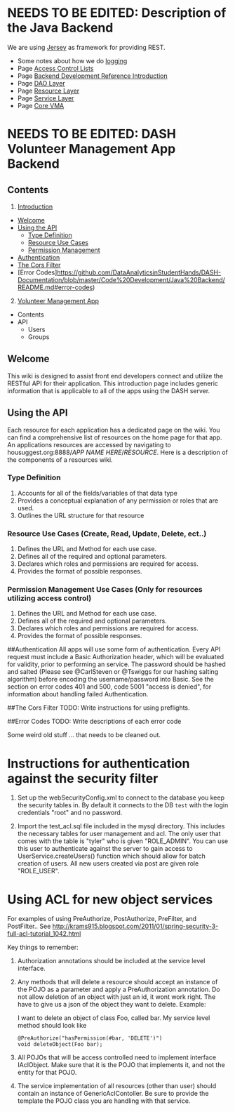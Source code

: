 # NEEDS TO BE EDITED: Description of the Java Backend

We are using [Jersey](https://jersey.java.net/) as framework for providing REST.

 * Some notes about how we do [logging](https://github.com/DataAnalyticsinStudentHands/DASH-Documentation/blob/master/Code%20Development/Java%20Backend/Logging.md)
 * Page [Access Control Lists](https://github.com/DataAnalyticsinStudentHands/DASH-Documentation/blob/master/Code%20Development/Java%20Backend/Access-Control-Lists.md)
 * Page [Backend Development Reference Introduction](https://github.com/DataAnalyticsinStudentHands/DASH-Documentation/blob/master/Code%20Development/Java%20Backend/Backend-Development-Reference-Introduction)
 * Page [DAO Layer](https://github.com/DataAnalyticsinStudentHands/DASH-Documentation/blob/master/Code%20Development/Java%20Backend/DAO-Layer.md)
 * Page [Resource Layer](https://github.com/DataAnalyticsinStudentHands/DASH-Documentation/blob/master/Code%20Development/Java%20Backend/Resource-Layer.md)
 * Page [Service Layer](https://github.com/DataAnalyticsinStudentHands/DASH-Documentation/blob/master/Code%20Development/Java%20Backend/Service-Layers.md)
 * Page [Core VMA](https://github.com/DataAnalyticsinStudentHands/DASH-Documentation/blob/master/Code%20Development/Java%20Backend/Volunteer-Management.md)




# NEEDS TO BE EDITED: DASH Volunteer Management App Backend

## Contents

 1. [Introduction](https://github.com/DataAnalyticsinStudentHands/DASH-Documentation/blob/master/Code%20Development/Java%20Backend/README.md#welcome)
   * [Welcome](https://github.com/DataAnalyticsinStudentHands/DASH-Documentation/blob/master/Code%20Development/Java%20Backend/README.md#welcome)
   * [Using the API](https://github.com/DataAnalyticsinStudentHands/DASH-Documentation/blob/master/Code%20Development/Java%20Backend/README.md#using-the-api)
     * [Type Definition](https://github.com/DataAnalyticsinStudentHands/DASH-Documentation/blob/master/Code%20Development/Java%20Backend/README.md#type-definition)
     * [Resource Use Cases](https://github.com/DataAnalyticsinStudentHands/DASH-Documentation/blob/master/Code%20Development/Java%20Backend/README.md#resource-use-cases-create-read-update-delete-ect)
     * [Permission Management](https://github.com/DataAnalyticsinStudentHands/RESTFUL-WS/wiki#permission-management-use-cases-only-for-resources-utilizing-access-control)
  * [Authentication](https://github.com/DataAnalyticsinStudentHands/DASH-Documentation/blob/master/Code%20Development/Java%20Backend/README.md#authentication)
   * [The Cors Filter](https://github.com/DataAnalyticsinStudentHands/DASH-Documentation/blob/master/Code%20Development/Java%20Backend/README.md#the-cors-filter)
   * [Error Codes]https://github.com/DataAnalyticsinStudentHands/DASH-Documentation/blob/master/Code%20Development/Java%20Backend/README.md#error-codes)
 2. [Volunteer Management App](https://github.com/DataAnalyticsinStudentHands/RESTFUL-WS/wiki/Volunteer-Management#volunteer-management-app)
   * Contents
   * API
     * Users
     * Groups


## Welcome
 This wiki is designed to assist front end developers connect and utilize the RESTful API for their application.  This introduction page includes generic information that is applicable to all of the apps using the DASH server.

## Using the API
 Each resource for each application has a dedicated page on the wiki.  You can find a comprehensive list of resources on the home page for that app. An applications resources are accessed by navigating to housuggest.org:8888/*APP NAME HERE*/*RESOURCE*.   Here is a description of the components of a resources wiki.

### Type Definition
 1. Accounts for all of the fields/variables of that data type
 2. Provides a conceptual explanation of any permission or roles that are used.
 3. Outlines the URL structure for that resource

### Resource Use Cases (Create, Read, Update, Delete, ect..)
 1. Defines the URL and Method for each use case.
 2. Defines all of the required and optional parameters.
 3. Declares which roles and permissions are required for access.
 4. Provides the format of possible responses.

### Permission Management Use Cases (Only for resources utilizing access control)
 1. Defines the URL and Method for each use case.
 2. Defines all of the required and optional parameters.
 3. Declares which roles and permissions are required for access.
 4. Provides the format of possible responses.

##Authentication
 All apps will use some form of authentication.  Every API request must include a Basic Authorization header, which will be evaluated for validity, prior to performing an service. The password should be hashed and salted  (Please see @CarlSteven or @Tswiggs for our hashing salting algorithm) before encoding the username/password into Basic.  See the section on error codes 401 and 500, code 5001 "access is denied", for information about handling failed Authentication.


##The Cors Filter
TODO: Write instructions for using preflights.

##Error Codes
 TODO: Write descriptions of each error code







Some weird old stuff ... that needs to be cleaned out.

Instructions for authentication against the security filter
===========================================================

1. Set up the webSecurityConfig.xml to connect to the database you keep the security tables in.  By default it connects to the DB `test` with the login credentials "root" and no password.

2. Import the test_acl.sql file included in the mysql directory.  This includes the necessary tables for user management and acl.  The only user that comes with the table is "tyler" who is given "ROLE_ADMIN".  You can use this user to authenticate against the server to gain access to UserService.createUsers() function which should allow for batch creation of users.  All new users created via post are given role "ROLE_USER".

Using ACL for new object services
=================================

For examples of using PreAuthorize, PostAuthorize, PreFilter, and PostFilter..
See http://krams915.blogspot.com/2011/01/spring-security-3-full-acl-tutorial_1042.html

Key things to remember:
1. Authorization annotations should be included at the service level interface.

2. Any methods that will delete a resource should accept an instance of the POJO as a parameter and apply a PreAuthorization annotation. Do not allow deletion of an object with just an id, it wont work right.  The have to give us a json of the object they want to delete. Example:

    I want to delete an object of class Foo, called bar.
    My service level method should look like

    ```
    @PreAuthorize("hasPermission(#bar, 'DELETE')")
    void deleteObject(Foo bar);
    ```

3. All  POJOs that will be access controlled need to implement interface IAclObject.  Make sure that it is the POJO that implements it, and not the entity for that POJO.

4. The service implementation of all resources (other than user) should contain an instance of GenericAclContoller.  Be sure to provide the template the POJO class you are handling with that service.
